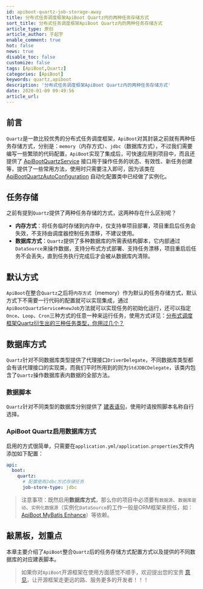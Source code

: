 ```yaml
---
id: apiboot-quartz-job-storage-away
title: 分布式任务调度框架ApiBoot Quartz内的两种任务存储方式
sort_title: 分布式任务调度框架ApiBoot Quartz内的两种任务存储方式
article_type: 原创
article_author: 于起宇
enable_comment: true
hot: false
news: true
disable_toc: false
customize: false
tags: [ApiBoot,Quartz]
categories: [ApiBoot]
keywords: quartz,apiboot
description: '分布式任务调度框架ApiBoot Quartz内的两种任务存储方式'
date: 2020-01-09 09:49:56
article_url:
---
```


## 前言

`Quartz`是一款比较优秀的分布式任务调度框架，`ApiBoot`对其封装之前就有两种任务存储方式，分别是：`memory`（内存方式）、`jdbc`（数据库方式），不过我们需要编写一些繁琐的代码配置，`ApiBoot`实现了集成后，可快速应用到项目中，而且还提供了 [ApiBootQuartzService](https://gitee.com/minbox-projects/api-boot/blob/master/api-boot-project/api-boot-plugins/api-boot-plugin-quartz/src/main/java/org/minbox/framework/api/boot/plugin/quartz/ApiBootQuartzService.java) 接口用于操作任务的状态、有效性、新任务创建等，提供了一些常用方法，使用时只需要注入即可，因为该类在 [ApiBootQuartzAutoConfiguration](https://gitee.com/minbox-projects/api-boot/blob/master/api-boot-project/api-boot-autoconfigure/src/main/java/org/minbox/framework/api/boot/autoconfigure/quartz/ApiBootQuartzAutoConfiguration.java) 自动化配置类中已经做了实例化。
<!--more-->
## 任务存储

之前有提到`Quartz`提供了两种任务存储的方式，这两种存在什么区别呢？

- **内存方式**：将任务临时存储到内存中，仅支持单项目部署，项目重启后任务会失效，不支持由调度器控制任务漂移，不建议使用。
- **数据库方式**：`Quartz`提供了多种数据库的所需表结构脚本，它内部通过`DataSource`来操作数据，支持分布式方式部署、支持任务漂移，项目重启后任务不会丢失，直到任务执行完成后才会被从数据库内清除。

## 默认方式

`ApiBoot`在整合`Quartz`之后将`内存方式`（memory）作为默认的任务存储方式，默认方式下不需要一行代码的配置就可以实现集成，通过`ApiBootQuartzService#newJob`方法就可以实现任务的初始化运行，还可以指定`Once`、`Loop`、`Cron`三种方式的任意一种来运行任务，使用方式详见：[分布式调度框架Quartz衍生出的三种任务类型，你用过几个？](https://blog.minbox.org/apiboot-quartz-job-types.html)

## 数据库方式

`Quartz`针对不同数据库类型提供了代理接口`DriverDelegate`，不同数据库类型都会有该代理接口的实现类，而我们平时所用到的则为`StdJDBCDelegate`，该类内包含了`Quartz`操作数据库表内数据的全部方法。

### 数据脚本

`Quartz`针对不同类型的数据库分别提供了 [建表语句](https://gitee.com/minbox-projects/api-boot/tree/master/api-boot-samples/api-boot-sample-quartz/src/main/resources/schemas)，使用时请按照脚本名称自行选择。

### ApiBoot Quartz启用数据库方式

启用的方式很简单，只需要在`application.yml/application.properties`文件内添加如下配置：

```yaml
api:
  boot:
    quartz:
      # 配置使用Jdbc方式存储任务
      job-store-type: jdbc
```

> 注意事项：既然启用**数据库方式**，那么你的项目中必须要有`数据源`、`数据库驱动`、`实例化数据源`（实例化`DataSource`的工作一般是ORM框架来担任，如：[ApiBoot MyBatis Enhance](https://apiboot.minbox.org/zh-cn/docs/api-boot-mybatis-enhance.html)）等依赖。

## 敲黑板，划重点

本章主要介绍了`ApiBoot`整合`Quartz`后的任务存储方式配置方式以及提供的不同数据库的对应建表脚本。

> 如果你对`ApiBoot`开源框架在使用方面感觉不顺手，欢迎提出您的宝贵 [意见](https://gitee.com/minbox-projects/api-boot/issues)，让开源框架走更远的路、服务更多的开发者！！！